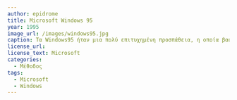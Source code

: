 ```yaml
---
author: epidrome
title: Microsoft Windows 95 
year: 1995
image_url: /images/windows95.jpg
caption: Τα Windows95 ήταν μια πολύ επιτυχημένη προσπάθεια, η οποία βασίστηκε στην ευρύτατη προβολή, στην οικονομική τιμή, στην ευελιξία εγκατάστασης σε διαφορετικό υλικό αλλά και στην εύκολη ενσωμάτωση υλικού από άλλους κατασκευαστές. Ήταν η πρώτη έκδοση με το κουμπί εκκίνησης και ένα πλήρες παραθυρικό περιβάλλον, το οποίο περιλάμβανε και την μπάρα ανοικτών εφαρμογών.
license_url:
license_text: Microsoft
categories:
  - Μέθοδος
tags:
  - Microsoft
  - Windows
---
```

